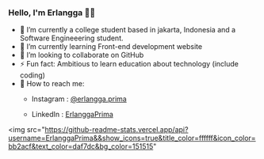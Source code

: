 ### Hello, I'm Erlangga 👋🏻

- 🔭 I’m currently a college student based in jakarta, Indonesia and a Software Engineeering student.
- 🌱 I’m currently learning Front-end development website
- 👯 I’m looking to collaborate on GitHub
- ⚡ Fun fact: Ambitious to learn education about technology (include coding)
- 📲 How to reach me: 
   - Instagram : [@erlangga.prima
](https://www.instagram.com/erlangga.prima/)

   - LinkedIn   : [ErlanggaPrima](https://www.linkedin.com/in/erlangga-mohamad-prima-prasetya-310763213/)

<img src="https://github-readme-stats.vercel.app/api?username=ErlanggaPrima&&show_icons=true&title_color=ffffff&icon_color=bb2acf&text_color=daf7dc&bg_color=151515"
